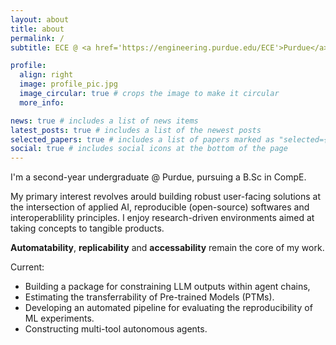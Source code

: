 ```yaml
---
layout: about
title: about
permalink: /
subtitle: ECE @ <a href='https://engineering.purdue.edu/ECE'>Purdue</a> | MultiModal @ <a href='https://github.com/e-lab/'>E-Lab</a> | TensorFlow Dvlpment @ <a href='https://davisjam.github.io/'>Duality Lab</a> | <a href='araviki@purdue.edu'>araviki@purdue.edu</a>

profile:
  align: right
  image: profile_pic.jpg
  image_circular: true # crops the image to make it circular
  more_info: 

news: true # includes a list of news items
latest_posts: true # includes a list of the newest posts
selected_papers: true # includes a list of papers marked as "selected={true}"
social: true # includes social icons at the bottom of the page
---
```


I'm a second-year undergraduate @ Purdue, pursuing a B.Sc in CompE.

My primary interest revolves arould building robust user-facing solutions at the intersection of applied AI, reproducible (open-source) softwares and interoperablility principles. I enjoy research-driven environments aimed at taking concepts to tangible products. 

<b>Automatability</b>, <b>replicability</b> and <b>accessability</b> remain the core of my work. 

Current: 
<ul>
    <li>Building a package for constraining LLM outputs within agent chains, </li>
    <li>Estimating the transferrability of Pre-trained Models (PTMs).</li>
    <li>Developing an automated pipeline for evaluating the reproducibility of ML experiments.</li>
    <li>Constructing multi-tool autonomous agents.</li>
</ul>
